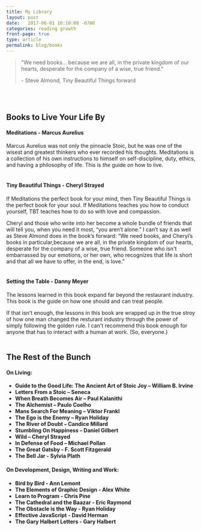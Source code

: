 ```yaml
---
title: My Library
layout: post
date:   2017-06-01 10:10:08 -0700
categories: reading growth
front-page: true
type: article
permalink: blog/books
---
```


<blockquote id='library-bq' cite='Tiny Beautiful Things by Cheryl Strayed'>
  <p class='quote'>"We need books... because we are all, in the private kingdom of our hearts, desperate for the company of a wise, true friend."</p>
  <p class='cite'>- Steve Almond, Tiny Beautiful Things forward</p>
</blockquote>


<br/><br/>
## Books to Live Your Life By

#### Meditations - Marcus Aurelius
Marcus Aurelius was not only the pinnacle Stoic, but he was one of the wisest and greatest thinkers who ever recorded his thoughts. Meditations is a collection of his own instructions to himself on self-discipline, duty, ethics, and  having a philosophy of life. This is *the* guide on how to live.
<br/><br/>
#### Tiny Beautiful Things - Cheryl Strayed
If Meditations the perfect book for your mind, then Tiny Beautiful Things is the perfect book for your soul. If Meditations teaches you how to conduct yourself, TBT teaches how to do so with love and compassion.

Cheryl and those who write into her become a whole bundle of friends that will tell you, when you need it most, “you aren’t alone.” I can’t say it as well as Steve Almond does in the book’s forward:  “We need books, and Cheryl’s books in particular,because we are all, in the private kingdom of our hearts, desperate for the company of a wise, true friend. Someone who isn't embarrassed by our emotions, or her own, who recognizes that life is short and that all we have to offer, in the end, is love.”
<br/><br/>
#### Setting the Table - Danny Meyer
The lessons learned in this book expand far beyond the restaurant industry. This book is *the* guide on how one should and can treat people.

If that isn't enough,  the lessons in this book are wrapped up in the true stroy of how one man changed the resturant industry through the power of simply following the golden rule.  I can't recommend this book enough for anyone that has to interact with a human at work. (So, everyone.)
<br/><br/>

## The Rest of the Bunch

#### On Living:
+ **Guide to the Good Life: The Ancient Art of Stoic Joy – William B. Irvine**
+ **Letters From a Stoic – Seneca**
+ **When Breath Becomes Air – Paul Kalanithi**
+ **The Alchemist – Paulo Coelho**
+ **Mans Search For Meaning – Viktor Frankl**
+ **The Ego is the Enemy – Ryan Holiday**
+ **The River of Doubt – Candice Millard**
+ **Stumbling On Happiness – Daniel Gilbert**
+ **Wild – Cheryl Strayed**
+ **In Defense of Food – Michael Pollan**
+ **The Great Gatsby - F. Scott Fitzgerald**
+ **The Bell Jar - Sylvia Plath**

#### On Development, Design, Writing and Work:
+ **Bird by Bird - Ann Lemont**
+ **The Elements of Graphic Design - Alex White**
+ **Learn to Program - Chris Pine**
+ **The Cathedral and the Baazar - Eric Raymond**
+ **The Obstacle is the Way - Ryan Holiday**
+ **Effective JavaScript - David Herman**
+ **The Gary Halbert Letters - Gary Halbert**

